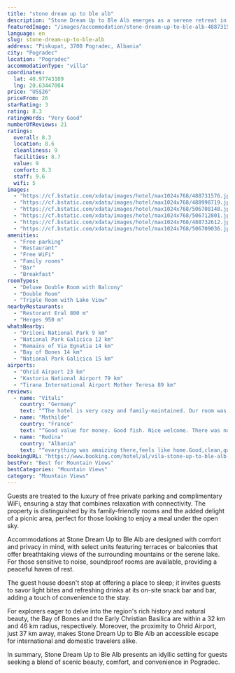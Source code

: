 ```yaml
---
title: "stone dream up to ble alb"
description: "Stone Dream Up to Ble Alb emerges as a serene retreat in Pogradec, offering guests a unique blend of natural beauty and modern convenience."
featuredImage: "/images/accommodation/stone-dream-up-to-ble-alb-488731576.jpg"
language: en
slug: stone-dream-up-to-ble-alb
address: "Piskupat, 3700 Pogradec, Albania"
city: "Pogradec"
location: "Pogradec"
accommodationType: "villa"
coordinates:
  lat: 40.97743109
  lng: 20.63447004
price: "US$26"
priceFrom: 26
starRating: 3
rating: 8.3
ratingWords: "Very Good"
numberOfReviews: 21
ratings:
  overall: 8.3
  location: 8.6
  cleanliness: 9
  facilities: 8.7
  value: 9
  comfort: 8.3
  staff: 9.6
  wifi: 5
images:
  - "https://cf.bstatic.com/xdata/images/hotel/max1024x768/488731576.jpg?k=2f91e7f3163ecd7a673f117dd0edf7f605c94b1b6202f789d6a9d88b553a7fb1&o=&hp=1"
  - "https://cf.bstatic.com/xdata/images/hotel/max1024x768/488998719.jpg?k=55acd6e1d10969b9d0e805660e93f5ae5f6245e8f64f083f645b184f7d866cec&o=&hp=1"
  - "https://cf.bstatic.com/xdata/images/hotel/max1024x768/506708148.jpg?k=8b29695516b25d8a539c8ce88adb2643a0bbae578c2fd2dc79894458b9dfc4cc&o=&hp=1"
  - "https://cf.bstatic.com/xdata/images/hotel/max1024x768/506712801.jpg?k=56698fca6ad166f850570b7d361b9dfafd3727b427ae2fa0eb5a9163f4a26a04&o=&hp=1"
  - "https://cf.bstatic.com/xdata/images/hotel/max1024x768/488732612.jpg?k=8ef52565fe572ca66608cd8e84b8620dff47a8e0d50ccf6bf96efa37b18e8740&o=&hp=1"
  - "https://cf.bstatic.com/xdata/images/hotel/max1024x768/506709036.jpg?k=146d961e26c701067c37695521788664c33ffbf9743ab6c074b5badb54669617&o=&hp=1"
amenities:
  - "Free parking"
  - "Restaurant"
  - "Free WiFi"
  - "Family rooms"
  - "Bar"
  - "Breakfast"
roomTypes:
  - "Deluxe Double Room with Balcony"
  - "Double Room"
  - "Triple Room with Lake View"
nearbyRestaurants:
  - "Restorant Eral 800 m"
  - "Herges 950 m"
whatsNearby:
  - "Driloni National Park 9 km"
  - "National Park Galicica 12 km"
  - "Remains of Via Egnatia 14 km"
  - "Bay of Bones 14 km"
  - "National Park Galicica 15 km"
airports:
  - "Ohrid Airport 23 km"
  - "Kastoria National Airport 79 km"
  - "Tirana International Airport Mother Teresa 89 km"
reviews:
  - name: "Vitali"
    country: "Germany"
    text: "“The hotel is very cozy and family-maintained. Our room was comfortable and had a big balcony with a side-seaview. I had an enjoyable conversation with the owner, he is welcoming and acommodating.”"
  - name: "Mathilde"
    country: "France"
    text: "“Good value for money. Good fish. Nice welcome. There was no air conditioning in the room but the room was cool. Nice view from the balcony.”"
  - name: "Redina"
    country: "Albania"
    text: "“everything was amaizing there,feels like home.Good,clean,quiet and comfort room.Great view from the balcony.”"
bookingURL: "https://www.booking.com/hotel/al/vila-stone-up-to-ble-alb-2-pogradec.en-gb.html?aid=8035640"
bestFor: "Best for Mountain Views"
bestCategories: "Mountain Views"
category: "Mountain Views"
---
```


Guests are treated to the luxury of free private parking and complimentary WiFi, ensuring a stay that combines relaxation with connectivity. The property is distinguished by its family-friendly rooms and the added delight of a picnic area, perfect for those looking to enjoy a meal under the open sky.

Accommodations at Stone Dream Up to Ble Alb are designed with comfort and privacy in mind, with select units featuring terraces or balconies that offer breathtaking views of the surrounding mountains or the serene lake. For those sensitive to noise, soundproof rooms are available, providing a peaceful haven of rest.

The guest house doesn't stop at offering a place to sleep; it invites guests to savor light bites and refreshing drinks at its on-site snack bar and bar, adding a touch of convenience to the stay.

For explorers eager to delve into the region's rich history and natural beauty, the Bay of Bones and the Early Christian Basilica are within a 32 km and 46 km radius, respectively. Moreover, the proximity to Ohrid Airport, just 37 km away, makes Stone Dream Up to Ble Alb an accessible escape for international and domestic travelers alike.

In summary, Stone Dream Up to Ble Alb presents an idyllic setting for guests seeking a blend of scenic beauty, comfort, and convenience in Pogradec.
